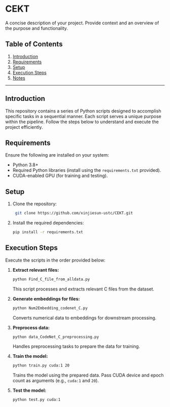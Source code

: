 # CEKT

A concise description of your project. Provide context and an overview of the purpose and functionality.

## Table of Contents

1. [Introduction](#introduction)
2. [Requirements](#requirements)
3. [Setup](#setup)
4. [Execution Steps](#execution-steps)
5. [Notes](#notes)

---

## Introduction

This repository contains a series of Python scripts designed to accomplish specific tasks in a sequential manner. Each script serves a unique purpose within the pipeline. Follow the steps below to understand and execute the project efficiently.

## Requirements

Ensure the following are installed on your system:

- Python 3.8+
- Required Python libraries (install using the `requirements.txt` provided).
- CUDA-enabled GPU (for training and testing).

## Setup

1. Clone the repository:

   ```bash
    git clone https://github.com/xinjiesun-ustc/CEKT.git
   ```

2. Install the required dependencies:

   ```bash
   pip install -r requirements.txt
   ```

## Execution Steps

Execute the scripts in the order provided below:

1. **Extract relevant files:**
   
   ```bash
   python Find_C_file_from_alldata.py
   ```

   This script processes and extracts relevant C files from the dataset.

2. **Generate embeddings for files:**

   ```bash
   python Num2Embedding_codenet_C.py
   ```

   Converts numerical data to embeddings for downstream processing.

3. **Preprocess data:**

   ```bash
   python data_CodeNet_C_preprocessing.py
   ```

   Handles preprocessing tasks to prepare the data for training.

4. **Train the model:**

   ```bash
   python train.py cuda:1 20
   ```

   Trains the model using the prepared data. Pass CUDA device and epoch count as arguments (e.g., `cuda:1` and `20`).

5. **Test the model:**

   ```bash
   python test.py cuda:1
   ```




